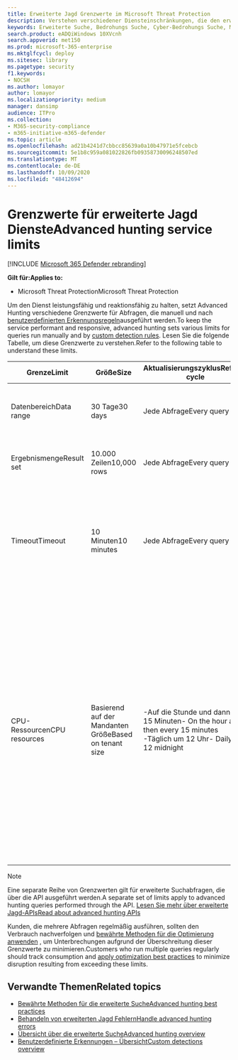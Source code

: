 ```yaml
---
title: Erweiterte Jagd Grenzwerte im Microsoft Threat Protection
description: Verstehen verschiedener Diensteinschränkungen, die den erweiterten Jagd Dienst reaktionsfähig halten
keywords: Erweiterte Suche, Bedrohungs Suche, Cyber-Bedrohungs Suche, Microsoft Threat Protection, Microsoft 365, MTP, m365, Suche, Abfrage, Telemetrie, Schema, Kusto, CPU-Grenze, Abfrage Grenzwert, Ressourcen, maximale Ergebnisse
search.product: eADQiWindows 10XVcnh
search.appverid: met150
ms.prod: microsoft-365-enterprise
ms.mktglfcycl: deploy
ms.sitesec: library
ms.pagetype: security
f1.keywords:
- NOCSH
ms.author: lomayor
author: lomayor
ms.localizationpriority: medium
manager: dansimp
audience: ITPro
ms.collection:
- M365-security-compliance
- m365-initiative-m365-defender
ms.topic: article
ms.openlocfilehash: ad21b4241d7cbbcc85639a0a10b47971e5fcebcb
ms.sourcegitcommit: 5e1b8c959a081022826fb09358730096248507ed
ms.translationtype: MT
ms.contentlocale: de-DE
ms.lasthandoff: 10/09/2020
ms.locfileid: "48412694"
---
```

# <a name="advanced-hunting-service-limits"></a><span data-ttu-id="d3b3f-104">Grenzwerte für erweiterte Jagd Dienste</span><span class="sxs-lookup"><span data-stu-id="d3b3f-104">Advanced hunting service limits</span></span>

[!INCLUDE [Microsoft 365 Defender rebranding](../includes/microsoft-defender.md)]


<span data-ttu-id="d3b3f-105">**Gilt für:**</span><span class="sxs-lookup"><span data-stu-id="d3b3f-105">**Applies to:**</span></span>
- <span data-ttu-id="d3b3f-106">Microsoft Threat Protection</span><span class="sxs-lookup"><span data-stu-id="d3b3f-106">Microsoft Threat Protection</span></span>

<span data-ttu-id="d3b3f-107">Um den Dienst leistungsfähig und reaktionsfähig zu halten, setzt Advanced Hunting verschiedene Grenzwerte für Abfragen, die manuell und nach [benutzerdefinierten Erkennungsregeln](custom-detection-rules.md)ausgeführt werden.</span><span class="sxs-lookup"><span data-stu-id="d3b3f-107">To keep the service performant and responsive, advanced hunting sets various limits for queries run manually and by [custom detection rules](custom-detection-rules.md).</span></span> <span data-ttu-id="d3b3f-108">Lesen Sie die folgende Tabelle, um diese Grenzwerte zu verstehen.</span><span class="sxs-lookup"><span data-stu-id="d3b3f-108">Refer to the following table to understand these limits.</span></span>

| <span data-ttu-id="d3b3f-109">Grenze</span><span class="sxs-lookup"><span data-stu-id="d3b3f-109">Limit</span></span> | <span data-ttu-id="d3b3f-110">Größe</span><span class="sxs-lookup"><span data-stu-id="d3b3f-110">Size</span></span> | <span data-ttu-id="d3b3f-111">Aktualisierungszyklus</span><span class="sxs-lookup"><span data-stu-id="d3b3f-111">Refresh cycle</span></span> | <span data-ttu-id="d3b3f-112">Beschreibung</span><span class="sxs-lookup"><span data-stu-id="d3b3f-112">Description</span></span> |
|--|--|--|--|
| <span data-ttu-id="d3b3f-113">Datenbereich</span><span class="sxs-lookup"><span data-stu-id="d3b3f-113">Data range</span></span> | <span data-ttu-id="d3b3f-114">30 Tage</span><span class="sxs-lookup"><span data-stu-id="d3b3f-114">30 days</span></span> | <span data-ttu-id="d3b3f-115">Jede Abfrage</span><span class="sxs-lookup"><span data-stu-id="d3b3f-115">Every query</span></span> | <span data-ttu-id="d3b3f-116">Jede Abfrage kann Daten von bis zu den letzten 30 Tagen nachschlagen.</span><span class="sxs-lookup"><span data-stu-id="d3b3f-116">Each query can look up data from up to the past 30 days.</span></span> |
| <span data-ttu-id="d3b3f-117">Ergebnismenge</span><span class="sxs-lookup"><span data-stu-id="d3b3f-117">Result set</span></span> | <span data-ttu-id="d3b3f-118">10.000 Zeilen</span><span class="sxs-lookup"><span data-stu-id="d3b3f-118">10,000 rows</span></span> | <span data-ttu-id="d3b3f-119">Jede Abfrage</span><span class="sxs-lookup"><span data-stu-id="d3b3f-119">Every query</span></span> | <span data-ttu-id="d3b3f-120">Jede Abfrage kann bis zu 10.000 Datensätze zurückgeben.</span><span class="sxs-lookup"><span data-stu-id="d3b3f-120">Each query can return up to 10,000 records.</span></span> |
| <span data-ttu-id="d3b3f-121">Timeout</span><span class="sxs-lookup"><span data-stu-id="d3b3f-121">Timeout</span></span> | <span data-ttu-id="d3b3f-122">10 Minuten</span><span class="sxs-lookup"><span data-stu-id="d3b3f-122">10 minutes</span></span> | <span data-ttu-id="d3b3f-123">Jede Abfrage</span><span class="sxs-lookup"><span data-stu-id="d3b3f-123">Every query</span></span> | <span data-ttu-id="d3b3f-124">Jede Abfrage kann bis zu 10 Minuten lang ausgeführt werden.</span><span class="sxs-lookup"><span data-stu-id="d3b3f-124">Each query can run for up to 10 minutes.</span></span> <span data-ttu-id="d3b3f-125">Wenn der Dienst nicht innerhalb von 10 Minuten abgeschlossen ist, wird ein Fehler angezeigt.</span><span class="sxs-lookup"><span data-stu-id="d3b3f-125">If it does not complete within 10 minutes, the service displays an error.</span></span>
| <span data-ttu-id="d3b3f-126">CPU-Ressourcen</span><span class="sxs-lookup"><span data-stu-id="d3b3f-126">CPU resources</span></span> | <span data-ttu-id="d3b3f-127">Basierend auf der Mandanten Größe</span><span class="sxs-lookup"><span data-stu-id="d3b3f-127">Based on tenant size</span></span> | <span data-ttu-id="d3b3f-128">-Auf die Stunde und dann alle 15 Minuten</span><span class="sxs-lookup"><span data-stu-id="d3b3f-128">- On the hour and then every 15 minutes</span></span><br><span data-ttu-id="d3b3f-129">-Täglich um 12 Uhr</span><span class="sxs-lookup"><span data-stu-id="d3b3f-129">- Daily at 12 midnight</span></span> | <span data-ttu-id="d3b3f-130">Der Dienst erzwingt den täglichen und den 15-minütigen Grenzwert separat.</span><span class="sxs-lookup"><span data-stu-id="d3b3f-130">The service enforces the daily and the 15-minute limit separately.</span></span> <span data-ttu-id="d3b3f-131">Für jeden Grenzwert zeigt das [Portal einen Fehler](advanced-hunting-errors.md) an, wenn eine Abfrage ausgeführt wird und der Mandant mehr als 10% der zugeordneten Ressourcen verbraucht hat.</span><span class="sxs-lookup"><span data-stu-id="d3b3f-131">For each limit, the [portal displays an error](advanced-hunting-errors.md) whenever a query runs and the tenant has consumed over 10% of allocated resources.</span></span> <span data-ttu-id="d3b3f-132">Abfragen werden blockiert, wenn der Mandant 100% bis nach dem nächsten täglichen oder 15-minütigen Zyklus erreicht hat.</span><span class="sxs-lookup"><span data-stu-id="d3b3f-132">Queries are blocked if the tenant has reached 100% until after the next daily or 15-minute cycle.</span></span> |

>[!NOTE] 
><span data-ttu-id="d3b3f-133">Eine separate Reihe von Grenzwerten gilt für erweiterte Suchabfragen, die über die API ausgeführt werden.</span><span class="sxs-lookup"><span data-stu-id="d3b3f-133">A separate set of limits apply to advanced hunting queries performed through the API.</span></span> [<span data-ttu-id="d3b3f-134">Lesen Sie mehr über erweiterte Jagd-APIs</span><span class="sxs-lookup"><span data-stu-id="d3b3f-134">Read about advanced hunting APIs</span></span>](https://docs.microsoft.com/microsoft-365/security/mtp/api-advanced-hunting)

<span data-ttu-id="d3b3f-135">Kunden, die mehrere Abfragen regelmäßig ausführen, sollten den Verbrauch nachverfolgen und [bewährte Methoden für die Optimierung anwenden](advanced-hunting-best-practices.md) , um Unterbrechungen aufgrund der Überschreitung dieser Grenzwerte zu minimieren.</span><span class="sxs-lookup"><span data-stu-id="d3b3f-135">Customers who run multiple queries regularly should track consumption and [apply optimization best practices](advanced-hunting-best-practices.md) to minimize disruption resulting from exceeding these limits.</span></span>

## <a name="related-topics"></a><span data-ttu-id="d3b3f-136">Verwandte Themen</span><span class="sxs-lookup"><span data-stu-id="d3b3f-136">Related topics</span></span>

- [<span data-ttu-id="d3b3f-137">Bewährte Methoden für die erweiterte Suche</span><span class="sxs-lookup"><span data-stu-id="d3b3f-137">Advanced hunting best practices</span></span>](advanced-hunting-best-practices.md)
- [<span data-ttu-id="d3b3f-138">Behandeln von erweiterten Jagd Fehlern</span><span class="sxs-lookup"><span data-stu-id="d3b3f-138">Handle advanced hunting errors</span></span>](advanced-hunting-errors.md)
- [<span data-ttu-id="d3b3f-139">Übersicht über die erweiterte Suche</span><span class="sxs-lookup"><span data-stu-id="d3b3f-139">Advanced hunting overview</span></span>](advanced-hunting-overview.md)
- [<span data-ttu-id="d3b3f-140">Benutzerdefinierte Erkennungen – Übersicht</span><span class="sxs-lookup"><span data-stu-id="d3b3f-140">Custom detections overview</span></span>](custom-detections-overview.md)
